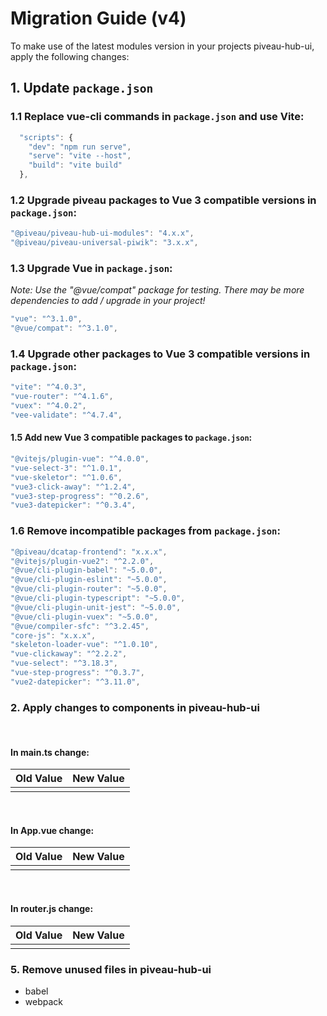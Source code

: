 # Migration Guide (v4)

To make use of the latest modules version in your projects piveau-hub-ui, apply the following changes:

## 1. Update `package.json`

### 1.1 Replace vue-cli commands in `package.json` and use Vite:

```js
  "scripts": {
    "dev": "npm run serve",
    "serve": "vite --host",
    "build": "vite build"
  },
```

### 1.2 Upgrade piveau packages to Vue 3 compatible versions in `package.json`:

```js
"@piveau/piveau-hub-ui-modules": "4.x.x",
"@piveau/piveau-universal-piwik": "3.x.x",
```

### 1.3 Upgrade Vue in `package.json`:

_Note: Use the "@vue/compat" package for testing. There may be more dependencies to add / upgrade in your project!_

```js
"vue": "^3.1.0",
"@vue/compat": "^3.1.0",
```

### 1.4 Upgrade other packages to Vue 3 compatible versions in `package.json`:

```js
"vite": "^4.0.3",
"vue-router": "^4.1.6",
"vuex": "^4.0.2",
"vee-validate": "^4.7.4",
```


#### 1.5 Add new Vue 3 compatible packages to `package.json`:

```js
"@vitejs/plugin-vue": "^4.0.0",
"vue-select-3": "^1.0.1",
"vue-skeletor": "^1.0.6",
"vue3-click-away": "^1.2.4",
"vue3-step-progress": "^0.2.6",
"vue3-datepicker": "^0.3.4",
```

### 1.6 Remove incompatible packages from `package.json`:

```js
"@piveau/dcatap-frontend": "x.x.x",
"@vitejs/plugin-vue2": "^2.2.0",
"@vue/cli-plugin-babel": "~5.0.0",
"@vue/cli-plugin-eslint": "~5.0.0",
"@vue/cli-plugin-router": "~5.0.0",
"@vue/cli-plugin-typescript": "~5.0.0",
"@vue/cli-plugin-unit-jest": "~5.0.0",
"@vue/cli-plugin-vuex": "~5.0.0",
"@vue/compiler-sfc": "^3.2.45",
"core-js": "x.x.x",
"skeleton-loader-vue": "^1.0.10",
"vue-clickaway": "^2.2.2",
"vue-select": "^3.18.3",
"vue-step-progress": "^0.3.7",
"vue2-datepicker": "^3.11.0",
```

### 2. Apply changes to components in piveau-hub-ui

<br>

#### In main.ts change:

| Old Value | New Value |
| ------    | ------    |
| |  |

<br>

#### In App.vue change: 

| Old Value | New Value |
| ------    | ------    |
| |  |

<br>

#### In router.js change: 

| Old Value | New Value |
| ------    | ------    |
| |  |

### 5. Remove unused files in piveau-hub-ui

- babel
- webpack